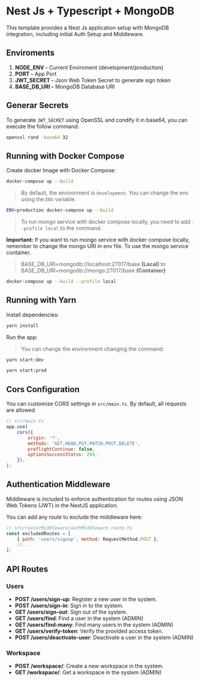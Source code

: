 # Nest Js + Typescript + MongoDB

This template provides a Nest Js application setup with MongoDB integration, including initial Auth Setup and Middleware.

## Enviroments

1. **NODE_ENV -** Current Enviroment (development/production)
2. **PORT -** App Port
3. **JWT_SECRET -** Json Web Token Secret to generate sign token
4. **BASE_DB_URI -** MongoDB Database URI

## Generar Secrets

To generate `JWT_SECRET` using OpenSSL and condify it in base64, you can execute the follow command:

```bash
openssl rand -base64 32
```

## Running with Docker Compose

Create docker Image with Docker Compose:

```bash
docker-compose up --build
```

> By default, the environment is `development`. You can change the env using the `ENV` variable.

```bash
ENV=production docker-compose up --build
```

> To run mongo service with docker compose locally, you need to add `--profile local` to the command.

**Important:** If you want to run mongo service with docker compose locally, remember to change the mongo URI in env file.
To use the mongo service container.

> BASE_DB_URI=mongodb://localhost:27017/base **(Local)** to BASE_DB_URI=mongodb://mongo:27017/base **(Container)**

```bash
docker-compose up --build --profile local
```

## Running with Yarn

Install dependencies:

```bash
yarn install
```

Run the app:

> You can change the environment changing the command:

```bash
yarn start:dev
```

```bash
yarn start:prod
```

## Cors Configuration

You can customize CORS settings in `src/main.ts`. By default, all requests are allowed.

```js
// src/main.ts
app.use(
    cors({
        origin: '*',
        methods: 'GET,HEAD,PUT,PATCH,POST,DELETE',
        preflightContinue: false,
        optionsSuccessStatus: 204,
    }),
);
```

## Authentication Middleware

Middleware is included to enforce authentication for routes using JSON Web Tokens (JWT) in the NestJS application.

You can add any route tu exclude the middleware here:

```js
// src/routerMiddleware/authMiddleware.route.ts
const excludedRoutes = [
    { path: 'users/signup', method: RequestMethod.POST },
    //...
];
```

## API Routes

### Users

-   **POST /users/sign-up**: Register a new user in the system.
-   **POST /users/sign-in**: Sign in to the system.
-   **GET /users/sign-out**: Sign out of the system.
-   **GET /users/find**: Find a user in the system (ADMIN)
-   **GET /users/find-many**: Find many users in the system (ADMIN)
-   **GET /users/verify-token**: Verify the provided access token.
-   **POST /users/deactivate-user**: Deactivate a user in the system (ADMIN)

### Workspace

-   **POST /workspace/**: Create a new workspace in the system.
-   **GET /workspace/**: Get a workspace in the system (ADMIN)
